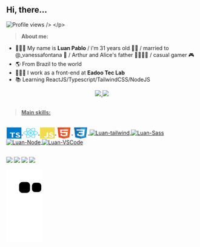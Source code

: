 ## Hi, there...

<div>
<p align="left"> <img src="https://komarev.com/ghpvc/?username=luanpablocs&color=blue" alt="Profile views /> </p>"
</div>

 > **About me:**
  
- 🙆🏻‍♂️ My name is <b>Luan Pablo</b> / i'm 31 years old 🙌🏻 / married to @_vanessafontana 💍 / Arthur and Alice's father 👦💚💖👧  / casual gamer 🎮
- 🌎 From Brazil to the world
- 👨🏻‍💻 I work as a front-end at <b>Eadoo Tec Lab</b>
- 📚 Learning ReactJS/Typescript/TailwindCSS/NodeJS


<div align="center">
  <a href="https://www.linkedin.com/in/luan-pablo-161181211/">
  <img height="180em" src="https://github-readme-stats.vercel.app/api?username=luanpablocs&show_icons=true&theme=light&include_all_commits=true&count_private=true"/>
  <img height="180em" src="https://github-readme-stats.vercel.app/api/top-langs/?username=luanpablocs&layout=compact&langs_count=7&theme=light"/>
</div>
 
<br>
 
  > **Main skills:**
 
<div style="display: inline_block"><br>
  <img align="center" alt="Luan-Ts" height="30" width="40" src="https://raw.githubusercontent.com/devicons/devicon/master/icons/typescript/typescript-plain.svg">
  <img align="center" alt="Luan-React" height="30" width="40" src="https://raw.githubusercontent.com/devicons/devicon/master/icons/react/react-original.svg">
  <img align="center" alt="Luan-Js" height="30" width="40" src="https://raw.githubusercontent.com/devicons/devicon/master/icons/javascript/javascript-plain.svg">
  <img align="center" alt="Luan-HTML" height="30" width="40" src="https://raw.githubusercontent.com/devicons/devicon/master/icons/html5/html5-original.svg">
  <img align="center" alt="Luan-CSS" height="30" width="40" src="https://raw.githubusercontent.com/devicons/devicon/master/icons/css3/css3-original.svg">
  <img align="center" alt="Luan-tailwind" height="30" width="40" src="[https://cdn.jsdelivr.net/gh/devicons/devicon/icons/tailwindcss/tailwindcss-plain.svg](https://raw.githubusercontent.com/devicons/devicon/6910f0503efdd315c8f9b858234310c06e04d9c0/icons/tailwindcss/tailwindcss-original.svg)" />
  <img align="center" alt="Luan-Sass" height="30" width="40" src="https://cdn.jsdelivr.net/gh/devicons/devicon/icons/sass/sass-original.svg" />
  <img align="center" alt="Luan-Node" height="35" width="45" src="https://cdn.jsdelivr.net/gh/devicons/devicon/icons/nodejs/nodejs-original-wordmark.svg" />
  <img align="center" alt="Luan-VSCode" height="30" width="40" src="https://cdn.jsdelivr.net/gh/devicons/devicon/icons/vscode/vscode-original.svg" />
  
</div>

##

<div> 
  <a href="https://instagram.com/luanpablocs" target="_blank"><img src="https://img.shields.io/badge/-Instagram-%23E4405F?style=for-the-badge&logo=instagram&logoColor=white" target="_blank"></a>
  <a href = "mailto:luanpablo@outlook.com"><img src="https://img.shields.io/badge/Outlook-0078D4?style=for-the-badge&logo=microsoft-outlook&logoColor=white" target="_blank"></a>
  <a href="https://www.linkedin.com/in/luan-pablo-161181211/" target="_blank"><img src="https://img.shields.io/badge/-LinkedIn-%230077B5?style=for-the-badge&logo=linkedin&logoColor=white" target="_blank"></a>
  <a href="https://account.xbox.com/pt-BR/Profile?GamerTag=luanpablocs" target="_blank"><img	src="https://img.shields.io/badge/Xbox-107C10?style=for-the-badge&logo=xbox&logoColor=white" target="_blank"><a/>
 
  ![Snake animation](https://github.com/rafaballerini/rafaballerini/blob/output/github-contribution-grid-snake.svg)
 
</div>
